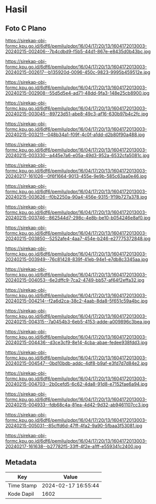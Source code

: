 # Hasil

## Foto C Plano

https://sirekap-obj-formc.kpu.go.id/6df6/pemilu/pdpr/16/04/17/20/13/1604172013003-20240215-002406--7b4cdbd9-f5b5-44d1-867e-e8435d0b43bc.jpg

https://sirekap-obj-formc.kpu.go.id/6df6/pemilu/pdpr/16/04/17/20/13/1604172013003-20240215-002617--b135920d-0096-450c-9823-9995b459512e.jpg

https://sirekap-obj-formc.kpu.go.id/6df6/pemilu/pdpr/16/04/17/20/13/1604172013003-20240215-002908--55d5d5e4-ad71-48dd-9fa3-148e25cb8900.jpg

https://sirekap-obj-formc.kpu.go.id/6df6/pemilu/pdpr/16/04/17/20/13/1604172013003-20240215-003045--89723d51-abe8-49c3-af16-630b97b4c2fc.jpg

https://sirekap-obj-formc.kpu.go.id/6df6/pemilu/pdpr/16/04/17/20/13/1604172013003-20240215-003211--048b34a1-f09f-4c0f-a1dd-d2b80f90a488.jpg

https://sirekap-obj-formc.kpu.go.id/6df6/pemilu/pdpr/16/04/17/20/13/1604172013003-20240215-003330--a445e7a6-e05a-49d3-952a-6532cfa5081c.jpg

https://sirekap-obj-formc.kpu.go.id/6df6/pemilu/pdpr/16/04/17/20/13/1604172013003-20240217-161026--0f6f1664-9013-455e-9e9b-585c63aa0e46.jpg

https://sirekap-obj-formc.kpu.go.id/6df6/pemilu/pdpr/16/04/17/20/13/1604172013003-20240215-003626--f0b2250a-90a4-456e-9315-1f19b727a378.jpg

https://sirekap-obj-formc.kpu.go.id/6df6/pemilu/pdpr/16/04/17/20/13/1604172013003-20240215-003746--862544d7-298c-4e8b-be10-b054246e8af0.jpg

https://sirekap-obj-formc.kpu.go.id/6df6/pemilu/pdpr/16/04/17/20/13/1604172013003-20240215-003850--5252afe4-4aa7-454e-b246-e27775372848.jpg

https://sirekap-obj-formc.kpu.go.id/6df6/pemilu/pdpr/16/04/17/20/13/1604172013003-20240215-003949--76c81428-839f-41eb-94e1-e7db8c3345aa.jpg

https://sirekap-obj-formc.kpu.go.id/6df6/pemilu/pdpr/16/04/17/20/13/1604172013003-20240215-004053--6e2dffc9-7ca2-4749-bb57-af64f2effa32.jpg

https://sirekap-obj-formc.kpu.go.id/6df6/pemilu/pdpr/16/04/17/20/13/1604172013003-20240215-004214--f2a6d2ca-38c2-4aab-8da8-5f651c59a4bc.jpg

https://sirekap-obj-formc.kpu.go.id/6df6/pemilu/pdpr/16/04/17/20/13/1604172013003-20240215-004315--7a0454b3-6eb5-4153-adde-a009896c3bea.jpg

https://sirekap-obj-formc.kpu.go.id/6df6/pemilu/pdpr/16/04/17/20/13/1604172013003-20240215-004436--d3ce3cf9-8e14-4cba-abae-fedee938fdd3.jpg

https://sirekap-obj-formc.kpu.go.id/6df6/pemilu/pdpr/16/04/17/20/13/1604172013003-20240215-004547--0bd10bdb-addc-4df8-b9af-e3fd7d7d84e2.jpg

https://sirekap-obj-formc.kpu.go.id/6df6/pemilu/pdpr/16/04/17/20/13/1604172013003-20240215-004703--2b0cefd5-6c62-4da8-91d8-e7152fae6a94.jpg

https://sirekap-obj-formc.kpu.go.id/6df6/pemilu/pdpr/16/04/17/20/13/1604172013003-20240215-004933--fdb68c4a-81ea-4d42-9d32-ab9461107cc3.jpg

https://sirekap-obj-formc.kpu.go.id/6df6/pemilu/pdpr/16/04/17/20/13/1604172013003-20240215-005031--85cffd6d-47ff-4fa2-9a90-5fbaa3f53081.jpg

https://sirekap-obj-formc.kpu.go.id/6df6/pemilu/pdpr/16/04/17/20/13/1604172013003-20240217-161638--b27782f5-33ff-4f2e-a1ff-e559341c2400.jpg


## Metadata

| Key        | Value               |
| ---------- | ------------------- |
| Time Stamp | 2024-02-17 16:55:44 |
| Kode Dapil | 1602                |



